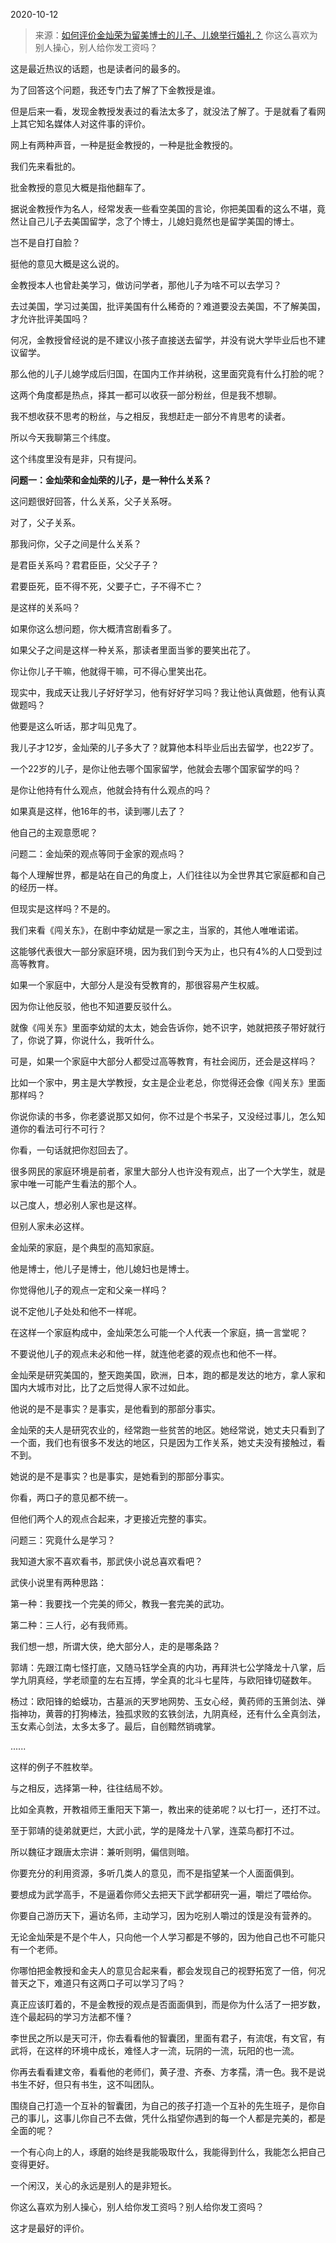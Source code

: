 2020-10-12

> 来源：[如何评价金灿荣为留美博士的儿子、儿媳举行婚礼？](http://mp.weixin.qq.com/s?__biz=MzU0MjYwNDU2Mw==&mid=2247492715&idx=2&sn=b5013df4e2c9d005d6c9703a5282e5b0&chksm=fb1a8817cc6d01019f3c27b25e60caaeb708a1af18fc63656e8bb39542b9661fbf17df2dd677&scene=27#wechat_redirect)
> 你这么喜欢为别人操心，别人给你发工资吗？

这是最近热议的话题，也是读者问的最多的。

  

为了回答这个问题，我还专门去了解了下金教授是谁。

  

但是后来一看，发现金教授发表过的看法太多了，就没法了解了。于是就看了看网上其它知名媒体人对这件事的评价。

  

网上有两种声音，一种是挺金教授的，一种是批金教授的。

  

我们先来看批的。

  

批金教授的意见大概是指他翻车了。

  

据说金教授作为名人，经常发表一些看空美国的言论，你把美国看的这么不堪，竟然让自己儿子去美国留学，念了个博士，儿媳妇竟然也是留学美国的博士。

  

岂不是自打自脸？

  

挺他的意见大概是这么说的。

  

金教授本人也曾赴美学习，做访问学者，那他儿子为啥不可以去学习？

  

去过美国，学习过美国，批评美国有什么稀奇的？难道要没去美国，不了解美国，才允许批评美国吗？

  

何况，金教授曾经说的是不建议小孩子直接送去留学，并没有说大学毕业后也不建议留学。

  

那么他的儿子儿媳学成后归国，在国内工作并纳税，这里面究竟有什么打脸的呢？

  

这两个角度都是热点，择其一都可以收获一部分粉丝，但是我不想聊。

  

我不想收获不思考的粉丝，与之相反，我想赶走一部分不肯思考的读者。

  

所以今天我聊第三个纬度。

  

这个纬度里没有是非，只有提问。

  

 **问题一：金灿荣和金灿荣的儿子，是一种什么关系？**

  

这问题很好回答，什么关系，父子关系呀。

  

对了，父子关系。

  

那我问你，父子之间是什么关系？

  

是君臣关系吗？君君臣臣，父父子子？

  

君要臣死，臣不得不死，父要子亡，子不得不亡？

  

是这样的关系吗？

  

如果你这么想问题，你大概清宫剧看多了。

  

如果父子之间是这样一种关系，那读者里面当爹的要笑出花了。

  

你让你儿子干嘛，他就得干嘛，可不得心里笑出花。

  

现实中，我成天让我儿子好好学习，他有好好学习吗？我让他认真做题，他有认真做题吗？

  

他要是这么听话，那才叫见鬼了。

  

我儿子才12岁，金灿荣的儿子多大了？就算他本科毕业后出去留学，也22岁了。

  

一个22岁的儿子，是你让他去哪个国家留学，他就会去哪个国家留学的吗？

  

是你让他持有什么观点，他就会持有什么观点的吗？

  

如果真是这样，他16年的书，读到哪儿去了？

  

他自己的主观意愿呢？

  

问题二：金灿荣的观点等同于金家的观点吗？

  

每个人理解世界，都是站在自己的角度上，人们往往以为全世界其它家庭都和自己的经历一样。

  

但现实是这样吗？不是的。

  

我们来看《闯关东》，在剧中李幼斌是一家之主，当家的，其他人唯唯诺诺。

  

这能够代表很大一部分家庭环境，因为我们到今天为止，也只有4%的人口受到过高等教育。

  

如果一个家庭中，大部分人是没有受教育的，那很容易产生权威。

  

因为你让他反驳，他也不知道要反驳什么。

  

就像《闯关东》里面李幼斌的太太，她会告诉你，她不识字，她就把孩子带好就行了，你说了算，你说什么，我听什么。

  

可是，如果一个家庭中大部分人都受过高等教育，有社会阅历，还会是这样吗？

  

比如一个家中，男主是大学教授，女主是企业老总，你觉得还会像《闯关东》里面那样吗？

  

你说你读的书多，你老婆说那又如何，你不过是个书呆子，又没经过事儿，怎么知道你的看法可行不可行？

  

你看，一句话就把你怼回去了。

  

很多网民的家庭环境是前者，家里大部分人也许没有观点，出了一个大学生，就是家中唯一可能产生看法的那个人。

  

以己度人，想必别人家也是这样。

  

但别人家未必这样。  

  

金灿荣的家庭，是个典型的高知家庭。

  

他是博士，他儿子是博士，他儿媳妇也是博士。  

  

你觉得他儿子的观点一定和父亲一样吗？

  

说不定他儿子处处和他不一样呢。

  

在这样一个家庭构成中，金灿荣怎么可能一个人代表一个家庭，搞一言堂呢？

  

不要说他儿子的观点未必和他一样，就连他老婆的观点也和他不一样。  

  

金灿荣是研究美国的，整天跑美国，欧洲，日本，跑的都是发达的地方，拿人家和国内大城市对比，比了之后觉得人家不过如此。

  

他说的是不是事实？是事实，是他看到的那部分事实。

  

金灿荣的夫人是研究农业的，经常跑一些贫苦的地区。她经常说，她丈夫只看到了一个面，我们也有很多不发达的地区，只是因为工作关系，她丈夫没有接触过，看不到。

  

她说的是不是事实？也是事实，是她看到的那部分事实。

  

你看，两口子的意见都不统一。

  

但他们两个人的观点合起来，才更接近完整的事实。

  

问题三：究竟什么是学习？

  

我知道大家不喜欢看书，那武侠小说总喜欢看吧？

  

武侠小说里有两种思路：

  

第一种：我要找一个完美的师父，教我一套完美的武功。

第二种：三人行，必有我师焉。

  

我们想一想，所谓大侠，绝大部分人，走的是哪条路？

  

郭靖：先跟江南七怪打底，又随马钰学全真的内功，再拜洪七公学降龙十八掌，后学九阴真经，学老顽童的左右互搏，学全真的北斗七星阵，与欧阳锋切磋数年。

  

杨过：欧阳锋的蛤蟆功，古墓派的天罗地网势、玉女心经，黄药师的玉箫剑法、弹指神功，黄蓉的打狗棒法，独孤求败的玄铁剑法，九阴真经，还有什么全真剑法，玉女素心剑法，太多太多了。最后，自创黯然销魂掌。

  

......

  

这样的例子不胜枚举。

  

与之相反，选择第一种，往往结局不妙。

  

比如全真教，开教祖师王重阳天下第一，教出来的徒弟呢？以七打一，还打不过。

  

至于郭靖的徒弟就更烂，大武小武，学的是降龙十八掌，连菜鸟都打不过。

  

所以魏征才跟唐太宗讲：兼听则明，偏信则暗。

  

你要充分的利用资源，多听几类人的意见，而不是指望某一个人面面俱到。

  

要想成为武学高手，不是逼着你师父去把天下武学都研究一遍，嚼烂了喂给你。

  

你要自己游历天下，遍访名师，主动学习，因为吃别人嚼过的馍是没有营养的。

  

无论金灿荣是不是个牛人，只向他一个人学习都是不够的，因为他自己也不可能只有一个老师。

  

你哪怕把金教授和金夫人的意见合起来看，都会发现自己的视野拓宽了一倍，何况普天之下，难道只有这两口子可以学习了吗？

  

真正应该盯着的，不是金教授的观点是否面面俱到，而是你为什么活了一把岁数，连个最起码的学习方法都不懂？

  

李世民之所以是天可汗，你去看看他的智囊团，里面有君子，有流氓，有文官，有武将，在这样的环境中成长，难怪人才一流，玩阴的一流，玩阳的也一流。

  

你再去看看建文帝，看看他的老师们，黄子澄、齐泰、方孝孺，清一色。我不是说书生不好，但只有书生，这不叫团队。

  

围绕自己打造一个互补的智囊团，为自己的孩子打造一个互补的先生班子，是你自己的事儿，这事儿你自己不去做，凭什么指望你遇到的每一个人都是完美的，都是全面的呢？

  

一个有心向上的人，琢磨的始终是我能吸取什么，我能得到什么，我能怎么把自己变得更好。

  

一个闲汉，关心的永远是别人的是非短长。

  

你这么喜欢为别人操心，别人给你发工资吗？别人给你发工资吗？

  

这才是最好的评价。

